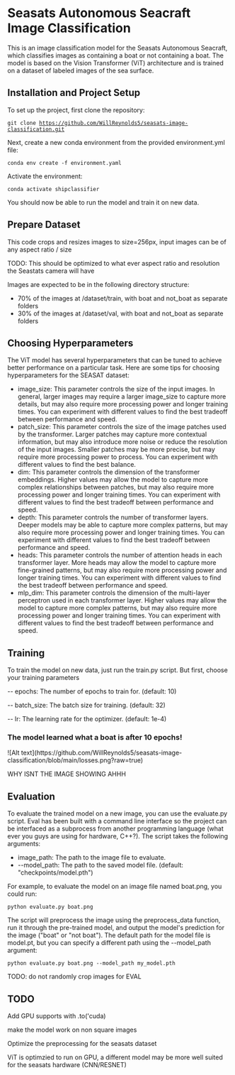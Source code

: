 <h1>Seasats Autonomous Seacraft Image Classification</h1>
<p>This is an image classification model for the Seasats Autonomous Seacraft, which classifies images as containing a boat or not containing a boat. The model is based on the Vision Transformer (ViT) architecture and is trained on a dataset of labeled images of the sea surface.</p>

<h2>Installation and Project Setup</h2>
<p>To set up the project, first clone the repository:</p>

<code>git clone https://github.com/WillReynolds5/seasats-image-classification.git </code>
<p>Next, create a new conda environment from the provided environment.yml file:</p>

<code>conda env create -f environment.yaml</code>
<p>Activate the environment:</p>

<code>conda activate shipclassifier</code>
<p>You should now be able to run the model and train it on new data.</p>

<h2>Prepare Dataset</h2>
<p>This code crops and resizes images to size=256px, input images can be of any aspect ratio / size</p>
<p>TODO: This should be optimized to what ever aspect ratio and resolution the Seastats camera will have</p>

<p>Images are expected to be in the following directory structure:</p>
<ul>
<li> 70% of the images at /dataset/train, with boat and not_boat as separate folders</li>
<li> 30% of the images at /dataset/val, with boat and not_boat as separate folders</li>
</ul>


<h2>Choosing Hyperparameters</h2>
<p>The ViT model has several hyperparameters that can be tuned to achieve better performance on a particular task. Here are some tips for choosing hyperparameters for the SEASAT dataset:</p>
<ul>
<li>image_size: This parameter controls the size of the input images. In general, larger images may require a larger image_size to capture more details, but may also require more processing power and longer training times. You can experiment with different values to find the best tradeoff between performance and speed.</li>
<li>patch_size: This parameter controls the size of the image patches used by the transformer. Larger patches may capture more contextual information, but may also introduce more noise or reduce the resolution of the input images. Smaller patches may be more precise, but may require more processing power to process. You can experiment with different values to find the best balance.</li>
<li>dim: This parameter controls the dimension of the transformer embeddings. Higher values may allow the model to capture more complex relationships between patches, but may also require more processing power and longer training times. You can experiment with different values to find the best tradeoff between performance and speed.</li>
<li>depth: This parameter controls the number of transformer layers. Deeper models may be able to capture more complex patterns, but may also require more processing power and longer training times. You can experiment with different values to find the best tradeoff between performance and speed.</li>
<li>heads: This parameter controls the number of attention heads in each transformer layer. More heads may allow the model to capture more fine-grained patterns, but may also require more processing power and longer training times. You can experiment with different values to find the best tradeoff between performance and speed.</li>
<li>mlp_dim: This parameter controls the dimension of the multi-layer perceptron used in each transformer layer. Higher values may allow the model to capture more complex patterns, but may also require more processing power and longer training times. You can experiment with different values to find the best tradeoff between performance and speed.</li>

</ul>

<h2>Training</h2>
<p>To train the model on new data, just run the train.py script. But first, choose your training parameters</p>
<p>-- epochs: The number of epochs to train for. (default: 10)</p>
<p>-- batch_size: The batch size for training. (default: 32)</p>
<p>-- lr: The learning rate for the optimizer. (default: 1e-4)</p>

<h3>The model learned what a boat is after 10 epochs!</h3>
![Alt text](https://github.com/WillReynolds5/seasats-image-classification/blob/main/losses.png?raw=true)
<p>WHY ISNT THE IMAGE SHOWING AHHH</p>


<h2>Evaluation</h2>
<p>To evaluate the trained model on a new image, you can use the evaluate.py script. Eval has been built with a command line interface so the project can be interfaced as a subprocess from another programming language (what ever you guys are using for hardware, C++?). The script takes the following arguments:</p>
<ul>
<li>image_path: The path to the image file to evaluate.</li>
<li>--model_path: The path to the saved model file. (default: "checkpoints/model.pth")</li>
</ul>
<p>For example, to evaluate the model on an image file named boat.png, you could run:</p>
<code>python evaluate.py boat.png</code>
<br>
<p>The script will preprocess the image using the preprocess_data function, run it through the pre-trained model, and output the model's prediction for the image ("boat" or "not boat"). The default path for the model file is model.pt, but you can specify a different path using the --model_path argument:</p>
<code>python evaluate.py boat.png --model_path my_model.pth</code>
<br>
<p>TODO: do not randomly crop images for EVAL</p>

<h2>TODO</h2>
<p>Add GPU supports with .to('cuda)</p>
<p>make the model work on non square images</p>
<p>Optimize the preprocessing for the seasats dataset</p>
<p>ViT is optimzied to run on GPU, a different model may be more well suited for the seasats hardware (CNN/RESNET)</p>
